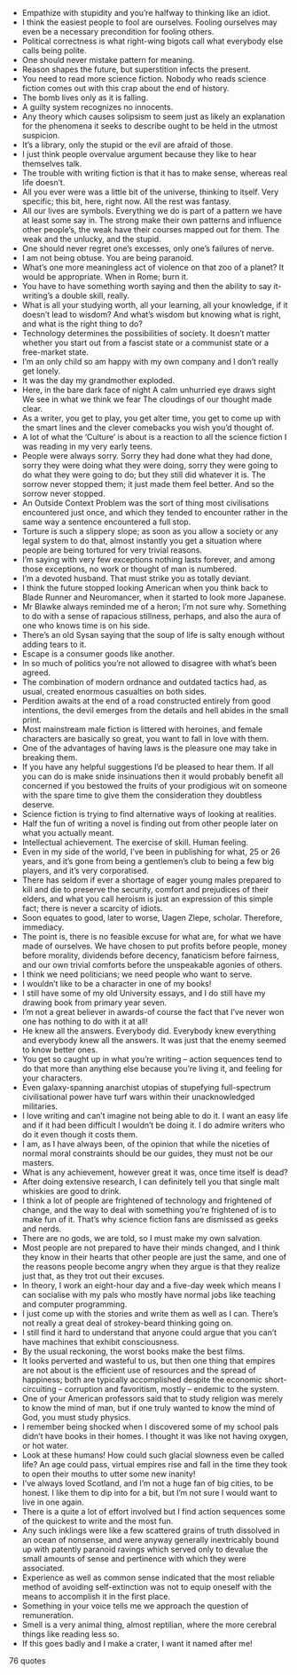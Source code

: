  - Empathize with stupidity and you’re halfway to thinking like an idiot.
 - I think the easiest people to fool are ourselves. Fooling ourselves may even be a necessary precondition for fooling others.
 - Political correctness is what right-wing bigots call what everybody else calls being polite.
 - One should never mistake pattern for meaning.
 - Reason shapes the future, but superstition infects the present.
 - You need to read more science fiction. Nobody who reads science fiction comes out with this crap about the end of history.
 - The bomb lives only as it is falling.
 - A guilty system recognizes no innocents.
 - Any theory which causes solipsism to seem just as likely an explanation for the phenomena it seeks to describe ought to be held in the utmost suspicion.
 - It’s a library, only the stupid or the evil are afraid of those.
 - I just think people overvalue argument because they like to hear themselves talk.
 - The trouble with writing fiction is that it has to make sense, whereas real life doesn’t.
 - All you ever were was a little bit of the universe, thinking to itself. Very specific; this bit, here, right now. All the rest was fantasy.
 - All our lives are symbols. Everything we do is part of a pattern we have at least some say in. The strong make their own patterns and influence other people’s, the weak have their courses mapped out for them. The weak and the unlucky, and the stupid.
 - One should never regret one’s excesses, only one’s failures of nerve.
 - I am not being obtuse. You are being paranoid.
 - What’s one more meaningless act of violence on that zoo of a planet? It would be appropriate. When in Rome; burn it.
 - You have to have something worth saying and then the ability to say it- writing’s a double skill, really.
 - What is all your studying worth, all your learning, all your knowledge, if it doesn’t lead to wisdom? And what’s wisdom but knowing what is right, and what is the right thing to do?
 - Technology determines the possibilities of society. It doesn’t matter whether you start out from a fascist state or a communist state or a free-market state.
 - I’m an only child so am happy with my own company and I don’t really get lonely.
 - It was the day my grandmother exploded.
 - Here, in the bare dark face of night A calm unhurried eye draws sight We see in what we think we fear The cloudings of our thought made clear.
 - As a writer, you get to play, you get alter time, you get to come up with the smart lines and the clever comebacks you wish you’d thought of.
 - A lot of what the ‘Culture’ is about is a reaction to all the science fiction I was reading in my very early teens.
 - People were always sorry. Sorry they had done what they had done, sorry they were doing what they were doing, sorry they were going to do what they were going to do; but they still did whatever it is. The sorrow never stopped them; it just made them feel better. And so the sorrow never stopped.
 - An Outside Context Problem was the sort of thing most civilisations encountered just once, and which they tended to encounter rather in the same way a sentence encountered a full stop.
 - Torture is such a slippery slope; as soon as you allow a society or any legal system to do that, almost instantly you get a situation where people are being tortured for very trivial reasons.
 - I’m saying with very few exceptions nothing lasts forever, and among those exceptions, no work or thought of man is numbered.
 - I’m a devoted husband. That must strike you as totally deviant.
 - I think the future stopped looking American when you think back to Blade Runner and Neuromancer, when it started to look more Japanese.
 - Mr Blawke always reminded me of a heron; I’m not sure why. Something to do with a sense of rapacious stillness, perhaps, and also the aura of one who knows time is on his side.
 - There’s an old Sysan saying that the soup of life is salty enough without adding tears to it.
 - Escape is a consumer goods like another.
 - In so much of politics you’re not allowed to disagree with what’s been agreed.
 - The combination of modern ordnance and outdated tactics had, as usual, created enormous casualties on both sides.
 - Perdition awaits at the end of a road constructed entirely from good intentions, the devil emerges from the details and hell abides in the small print.
 - Most mainstream male fiction is littered with heroines, and female characters are basically so great, you want to fall in love with them.
 - One of the advantages of having laws is the pleasure one may take in breaking them.
 - If you have any helpful suggestions I’d be pleased to hear them. If all you can do is make snide insinuations then it would probably benefit all concerned if you bestowed the fruits of your prodigious wit on someone with the spare time to give them the consideration they doubtless deserve.
 - Science fiction is trying to find alternative ways of looking at realities.
 - Half the fun of writing a novel is finding out from other people later on what you actually meant.
 - Intellectual achievement. The exercise of skill. Human feeling.
 - Even in my side of the world, I’ve been in publishing for what, 25 or 26 years, and it’s gone from being a gentlemen’s club to being a few big players, and it’s very corporatised.
 - There has seldom if ever a shortage of eager young males prepared to kill and die to preserve the security, comfort and prejudices of their elders, and what you call heroism is just an expression of this simple fact; there is never a scarcity of idiots.
 - Soon equates to good, later to worse, Uagen Zlepe, scholar. Therefore, immediacy.
 - The point is, there is no feasible excuse for what are, for what we have made of ourselves. We have chosen to put profits before people, money before morality, dividends before decency, fanaticism before fairness, and our own trivial comforts before the unspeakable agonies of others.
 - I think we need politicians; we need people who want to serve.
 - I wouldn’t like to be a character in one of my books!
 - I still have some of my old University essays, and I do still have my drawing book from primary year seven.
 - I’m not a great believer in awards-of course the fact that I’ve never won one has nothing to do with it at all!
 - He knew all the answers. Everybody did. Everybody knew everything and everybody knew all the answers. It was just that the enemy seemed to know better ones.
 - You get so caught up in what you’re writing – action sequences tend to do that more than anything else because you’re living it, and feeling for your characters.
 - Even galaxy-spanning anarchist utopias of stupefying full-spectrum civilisational power have turf wars within their unacknowledged militaries.
 - I love writing and can’t imagine not being able to do it. I want an easy life and if it had been difficult I wouldn’t be doing it. I do admire writers who do it even though it costs them.
 - I am, as I have always been, of the opinion that while the niceties of normal moral constraints should be our guides, they must not be our masters.
 - What is any achievement, however great it was, once time itself is dead?
 - After doing extensive research, I can definitely tell you that single malt whiskies are good to drink.
 - I think a lot of people are frightened of technology and frightened of change, and the way to deal with something you’re frightened of is to make fun of it. That’s why science fiction fans are dismissed as geeks and nerds.
 - There are no gods, we are told, so I must make my own salvation.
 - Most people are not prepared to have their minds changed, and I think they know in their hearts that other people are just the same, and one of the reasons people become angry when they argue is that they realize just that, as they trot out their excuses.
 - In theory, I work an eight-hour day and a five-day week which means I can socialise with my pals who mostly have normal jobs like teaching and computer programming.
 - I just come up with the stories and write them as well as I can. There’s not really a great deal of strokey-beard thinking going on.
 - I still find it hard to understand that anyone could argue that you can’t have machines that exhibit consciousness.
 - By the usual reckoning, the worst books make the best films.
 - It looks perverted and wasteful to us, but then one thing that empires are not about is the efficient use of resources and the spread of happiness; both are typically accomplished despite the economic short-circuiting – corruption and favoritism, mostly – endemic to the system.
 - One of your American professors said that to study religion was merely to know the mind of man, but if one truly wanted to know the mind of God, you must study physics.
 - I remember being shocked when I discovered some of my school pals didn’t have books in their homes. I thought it was like not having oxygen, or hot water.
 - Look at these humans! How could such glacial slowness even be called life? An age could pass, virtual empires rise and fall in the time they took to open their mouths to utter some new inanity!
 - I’ve always loved Scotland, and I’m not a huge fan of big cities, to be honest. I like them to dip into for a bit, but I’m not sure I would want to live in one again.
 - There is a quite a lot of effort involved but I find action sequences some of the quickest to write and the most fun.
 - Any such inklings were like a few scattered grains of truth dissolved in an ocean of nonsense, and were anyway generally inextricably bound up with patently paranoid ravings which served only to devalue the small amounts of sense and pertinence with which they were associated.
 - Experience as well as common sense indicated that the most reliable method of avoiding self-extinction was not to equip oneself with the means to accomplish it in the first place.
 - Something in your voice tells me we approach the question of remuneration.
 - Smell is a very animal thing, almost reptilian, where the more cerebral things like reading less so.
 - If this goes badly and I make a crater, I want it named after me!

76 quotes